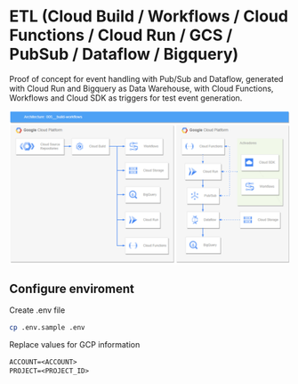 # ETL (Cloud Build / Workflows / Cloud Functions / Cloud Run / GCS / PubSub / Dataflow / Bigquery)

Proof of concept for event handling with Pub/Sub and Dataflow, generated with Cloud Run and Bigquery as Data Warehouse, with Cloud Functions, Workflows and Cloud SDK as triggers for test event generation.

![architecture](./docs/architecture.png)


## Configure enviroment

Create .env file
```bash
cp .env.sample .env
```

Replace values for GCP information
```
ACCOUNT=<ACCOUNT>
PROJECT=<PROJECT_ID>
```